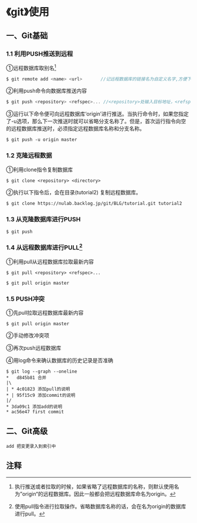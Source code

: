 # 《git》使用

## 一、Git基础

### 1.1 利用PUSH推送到远程

①远程数据库取别名[^1]

```c
$ git remote add <name> <url>		//记远程数据库的链接名为自定义名字,方便下次推送
```

②利用push命令向数据库推送内容

```c
$ git push <repository> <refspec>... //<repository>处输入目标地址，<refspec>处指定推送的分支。
```

③运行以下命令便可向远程数据库‘origin’进行推送。当执行命令时，如果您指定了-u选项，那么下一次推送时就可以省略分支名称了。但是，首次运行指令向空的远程数据库推送时，必须指定远程数据库名称和分支名称。

```
$ git push -u origin master
```

### 1.2 克隆远程数据

①利用clone指令复制数据库

```
$ git clone <repository> <directory>
```

②执行以下指令后，会在目录(tutorial2) 复制远程数据库。

```
$ git clone https://nulab.backlog.jp/git/BLG/tutorial.git tutorial2
```

### 1.3 从克隆数据库进行PUSH

```
$ git push
```

### 1.4 从远程数据库进行PULL[^2]

①利用pull从远程数据库拉取最新内容

```
$ git pull <repository> <refspec>...
```

```
$ git pull origin master
```

### 1.5 PUSH冲突

①先pull拉取远程数据库最新内容

```
$ git pull origin master
```

②手动修改冲突项

③再次push远程数据库

④用log命令来确认数据库的历史记录是否准确

```
$ git log --graph --oneline
*   d845b81 合并
|\
| * 4c01823 添加pull的说明
* | 95f15c9 添加commit的说明
|/
* 3da09c1 添加add的说明
* ac56e47 first commit
```



## 二、Git高级

```
add 把变更录入到索引中
```





## 注释

[^1]:执行推送或者拉取的时候，如果省略了远程数据库的名称，则默认使用名为”origin“的远程数据库。因此一般都会把远程数据库命名为origin。
[^2]:使用pull指令进行拉取操作。省略数据库名称的话，会在名为origin的数据库进行pull。
